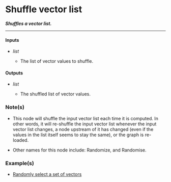 # Shuffle vector list

**_Shuffles a vector list._**

---


#### Inputs

* _list_

  * The list of vector values to shuffle.


#### Outputs

* _list_

  * The shuffled list of vector values.


### Note(s)

* This node will shuffle the input vector list each time it is computed. In other words, it will re-shuffle the input vector list whenever the input vector list changes, a node upstream of it has changed (even if the values in the list itself seems to stay the same), or the graph is re-loaded.

* Other names for this node include: Randomize, and Randomise.


### Example(s)

* <a href="https://creator.trimble.com/graph?assetURI=whp:655c7745-82cf-4da9-9268-da04a2658150&version=latest" target="_blank">Randomly select a set of vectors</a>
